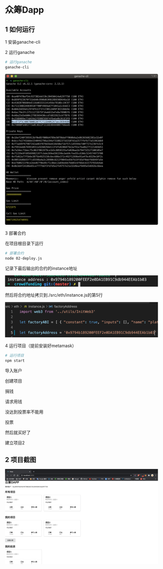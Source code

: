 # 众筹Dapp

## 1 如何运行

1 安装ganache-cli

2 运行ganache

```bash
# 运行ganache
ganache-cli 
```

![](./1.png)

3 部署合约

在项目根目录下运行

```bash
# 部署合约
node 02-deploy.js
```

记录下最后输出的合约的instance地址

![image-20210114225111459](./2.png)

然后将合约地址拷贝到./src/eth/instance.js的第5行

![a](./3.png)

4 运行项目（提前安装好metamask）

```bash
# 运行项目
npm start
```

导入账户

创建项目

捐钱

请求用钱

没达到投票率不能用

投票

然后就买好了

建立项目2

## 2 项目截图

![image-20210114231022383](./4.png)

